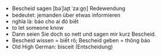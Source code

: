 - Bescheid sagen	[bəˈʃaɪ̯t ˈzaːɡn̩]	Redewendung	
- bedeutet: jemanden über etwas informieren
- nghĩa là: báo cho ai đó biết
- to let someone know
- Dann seien Sie doch so nett und sagen mir kurz Bescheid.
- Bescheid wissen = biết rõ; Bescheid geben = thông báo
- Old High German: bisceit (Entscheidung)
